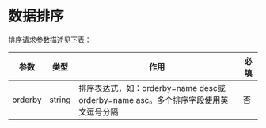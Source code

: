 # 数据排序

排序请求参数描述见下表：

| 参数 | 类型 | 作用 | 必填 |
| --- | --- | --- | --- |
| orderby | string | 排序表达式，如：orderby=name desc或orderby=name asc。多个排序字段使用英文逗号分隔 | 否